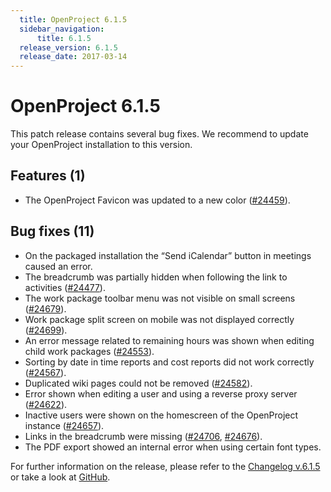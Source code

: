 ```yaml
---
  title: OpenProject 6.1.5
  sidebar_navigation:
      title: 6.1.5
  release_version: 6.1.5
  release_date: 2017-03-14
---
```



# OpenProject 6.1.5

This patch release contains several bug fixes. We recommend to update
your OpenProject installation to this version.

## Features (1)

  - The OpenProject Favicon was updated to a new color
    ([\#24459](https://community.openproject.com/projects/openproject/work_packages/24459/activity)).

## Bug fixes (11)

  - On the packaged installation the “Send iCalendar” button in meetings
    caused an error.
  - The breadcrumb was partially hidden when following the link to
    activities
    ([\#24477](https://community.openproject.com/projects/openproject/work_packages/24477/activity)).
  - The work package toolbar menu was not visible on small screens
    ([\#24679](https://community.openproject.com/projects/openproject/work_packages/24679/activity)).
  - Work package split screen on mobile was not displayed correctly
    ([\#24699](https://community.openproject.com/projects/openproject/work_packages/24699/activity)).
  - An error message related to remaining hours was shown when editing
    child work packages
    ([\#24553](https://community.openproject.com/projects/openproject/work_packages/24553/activity)).
  - Sorting by date in time reports and cost reports did not work
    correctly
    ([\#24567](https://community.openproject.com/projects/openproject/work_packages/24567/activity)).
  - Duplicated wiki pages could not be removed
    ([\#24582](https://community.openproject.com/projects/openproject/work_packages/24582/activity)).
  - Error shown when editing a user and using a reverse proxy server
    ([\#24622](https://community.openproject.com/projects/openproject/work_packages/24622/activity)).
  - Inactive users were shown on the homescreen of the OpenProject
    instance
    ([\#24657](https://community.openproject.com/projects/openproject/work_packages/24657/activity)).
  - Links in the breadcrumb were missing
    ([\#24706](https://community.openproject.com/projects/openproject/work_packages/24706/activity),
    [\#24676](https://community.openproject.com/projects/openproject/work_packages/24676/activity)).
  - The PDF export showed an internal error when using certain font
    types.

For further information on the release, please refer to the [Changelog
v.6.1.5](https://community.openproject.com/versions/828) or take a look
at [GitHub](https://github.com/opf/openproject/tree/v6.1.5).


